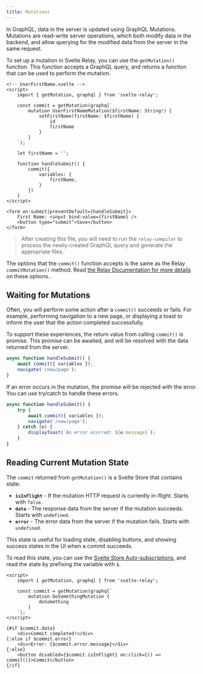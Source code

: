 ```yaml
---
title: Mutations
---
```


In GraphQL, data in the server is updated using GraphQL Mutations. Mutations are read-write server operations, which both modify data in the backend, and allow querying for the modified data from the server in the same request.

To set up a mutation in Svelte Relay, you can use the `getMutation()` function. This function accepts a GraphQL query, and returns a function that can be used to perform the mutation.

```svelte
<!-- UserFirstName.svelte -->
<script>
	import { getMutation, graphql } from 'svelte-relay';

	const commit = getMutation(graphql`
		mutation UserFirstNameMutation($firstName: String!) {
			setFirstName(firstName: $firstName) {
				id
				firstName
			}
		}
	`);

	let firstName = '';

	function handleSubmit() {
		commit({
			variables: {
				firstName,
			}
		})
	}
</script>

<form on:submit|preventDefault={handleSubmit}>
	First Name: <input bind:value={firstName} />
	<button type="submit">Save</button>
</form>
```

> After creating this file, you will need to run the `relay-compiler` to process the newly-created GraphQL query and generate the appropriate files.

The options that the `commit()` function accepts is the same as the Relay `commitMutation()` method. Read [the Relay Documentation for more details](https://relay.dev/docs/en/mutations) on these options..

## Waiting for Mutations

Often, you will perform some action after a `commit()` succeeds or fails. For example, performing navigation to a new page, or displaying a toast to inform the user that the action completed successfully.

To support these experiences, the return value from calling `commit()` is promise. This promise can be awaited, and will be resolved with the data returned from the server.

```ts
async function handleSubmit() {
	await commit({ variables });
	navigate('/new/page');
}
```

If an error occurs in the mutation, the promise will be rejected with the error. You can use try/catch to handle these errors.

```ts
async function handleSubmit() {
	try {
		await commit({ variables });
		navigate('/new/page');
	} catch (e) {
		displayToast(`An error ocurred: ${e.message}`);
	}
}
```

## Reading Current Mutation State

The `commit` returned from `getMutation()` is a Svelte Store that contains state:

- **`isInFlight`** - If the mutation HTTP request is currently in-flight. Starts with `false`.
- **`data`** - The response data from the server if the mutation succeeds. Starts with `undefined`.
- **`error`** - The error data from the server if the mutation fails. Starts with `undefined`.

This state is useful for loading state, disabling buttons, and showing success states in the UI when a commit succeeds.

To read this state, you can use the [Svelte Store Auto-subscriptions](https://svelte.dev/tutorial/auto-subscriptions), and read the state by prefixing the variable with `$`.

```svelte
<script>
	import { getMutation, graphql } from 'svelte-relay';

	const commit = getMutation(graphql`
		mutation DoSomethingMutation {
			doSomething
		}
	`);
</script>

{#if $commit.data}
	<div>Commit completed!</div>
{:else if $commit.error}
	<div>Error: {$commit.error.message}</div>
{:else}
	<button disabled={$commit.isInFlight} on:click={() => commit()}>Commit</button>
{/if}
```
